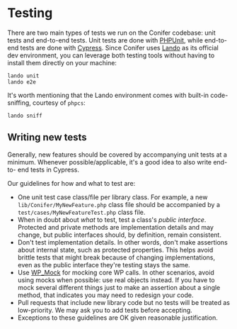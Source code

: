 # Testing

There are two main types of tests we run on the Conifer codebase: unit tests
and end-to-end tests. Unit tests are done with [PHPUnit](https://phpunit.de/),
while end-to-end tests are done with [Cypress](https://www.cypress.io/). Since
Conifer uses [Lando](https://docs.devwithlando.io/) as its official dev
environment, you can leverage both testing tools without having to install
them directly on your machine:

```
lando unit
lando e2e
```

It's worth mentioning that the Lando environment comes with built-in code-
sniffing, courtesy of `phpcs`:

```
lando sniff
```

## Writing new tests

Generally, new features should be covered by accompanying unit tests at a
minimum. Whenever possible/applicable, it's a good idea to also write end-to-
end tests in Cypress.

Our guidelines for how and what to test are:

* One unit test case class/file per library class. For example, a new
  `lib/Conifer/MyNewFeature.php` class file should be accompanied by a
  `test/cases/MyNewFeatureTest.php` class file.
* When in doubt about _what_ to test, test a class's _public interface_.
  Protected and private methods are implementation details and may change,
  but public interfaces should, by definition, remain consistent.
* Don't test implementation details. In other words, don't make
  assertions about internal state, such as protected properties. This helps avoid
  brittle tests that might break because of changing implementations, even as the
  public interface they're testing stays the same.
* Use [WP_Mock](https://github.com/10up/wp_mock) for mocking core WP calls. In other scenarios, avoid using mocks when possible: use real objects instead. If you have to mock several different things just to make an assertion about a single method, that indicates you may need to redesign your code.
* Pull requests that include new library code but no tests will be treated as
  low-priority. We may ask you to add tests before accepting.
* Exceptions to these guidelines are OK given reasonable justification.
